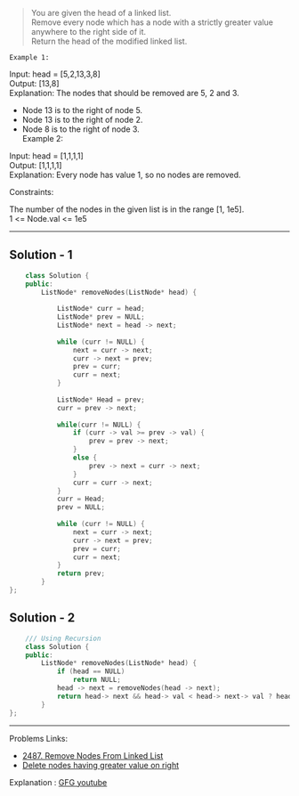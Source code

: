 >You are given the head of a linked list.</br>
Remove every node which has a node with a strictly greater value anywhere to the right side of it.</br>
Return the head of the modified linked list.</br>

 

`Example 1:`


Input: head = [5,2,13,3,8]</br>
Output: [13,8]</br>
Explanation: The nodes that should be removed are 5, 2 and 3.
- Node 13 is to the right of node 5.
- Node 13 is to the right of node 2.
- Node 8 is to the right of node 3.</br>
Example 2:

Input: head = [1,1,1,1]</br>
Output: [1,1,1,1]</br>
Explanation: Every node has value 1, so no nodes are removed.
 

Constraints:

The number of the nodes in the given list is in the range [1, 1e5].</br>
1 <= Node.val <= 1e5</br>

---
## Solution - 1
```c++
    class Solution {
    public:
        ListNode* removeNodes(ListNode* head) {
            
            ListNode* curr = head;
            ListNode* prev = NULL;
            ListNode* next = head -> next;
            
            while (curr != NULL) {
                next = curr -> next;
                curr -> next = prev;
                prev = curr;
                curr = next;
            }
            
            ListNode* Head = prev;
            curr = prev -> next;
            
            while(curr != NULL) {
                if (curr -> val >= prev -> val) {
                    prev = prev -> next;
                }
                else {
                    prev -> next = curr -> next;
                }
                curr = curr -> next;
            }
            curr = Head;
            prev = NULL;
            
            while (curr != NULL) {
                next = curr -> next;
                curr -> next = prev;
                prev = curr;
                curr = next;
            }
            return prev;
        }
};

```

## Solution - 2
```c++
    /// Using Recursion
    class Solution {
    public:
        ListNode* removeNodes(ListNode* head) {
            if (head == NULL)
                return NULL;
            head -> next = removeNodes(head -> next);
            return head-> next && head-> val < head-> next-> val ? head-> next : head;
        }
};
```
---
Problems Links: 
- [2487. Remove Nodes From Linked List](https://leetcode.com/problems/remove-nodes-from-linked-list/)
- [Delete nodes having greater value on right](https://practice.geeksforgeeks.org/problems/delete-nodes-having-greater-value-on-right/1?utm_source=youtube&utm_medium=courseteam_practice_desc&utm_campaign=problem_of_the_day)

Explanation : [GFG youtube](https://youtu.be/jDPrM5XIqzM?si=sqBRY2hnQyw8lbtE)
